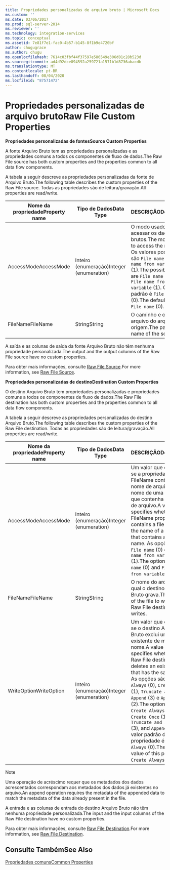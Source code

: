 ```yaml
---
title: Propriedades personalizadas de arquivo bruto | Microsoft Docs
ms.custom: ''
ms.date: 03/06/2017
ms.prod: sql-server-2014
ms.reviewer: ''
ms.technology: integration-services
ms.topic: conceptual
ms.assetid: 7e81f7e1-fac0-4b57-b145-8f1b9e4720bf
author: chugugrace
ms.author: chugu
ms.openlocfilehash: 7614c03fbf44f37597e586549e306d01c28b523d
ms.sourcegitcommit: ad4d92dce894592a259721a1571b1d8736abacdb
ms.translationtype: MT
ms.contentlocale: pt-BR
ms.lasthandoff: 08/04/2020
ms.locfileid: "87571472"
---
```

# <a name="raw-file-custom-properties"></a><span data-ttu-id="27e3c-102">Propriedades personalizadas de arquivo bruto</span><span class="sxs-lookup"><span data-stu-id="27e3c-102">Raw File Custom Properties</span></span>
  <span data-ttu-id="27e3c-103">**Propriedades personalizadas de fontes**</span><span class="sxs-lookup"><span data-stu-id="27e3c-103">**Source Custom Properties**</span></span>  
  
 <span data-ttu-id="27e3c-104">A fonte Arquivo Bruto tem as propriedades personalizadas e as propriedades comuns a todos os componentes de fluxo de dados.</span><span class="sxs-lookup"><span data-stu-id="27e3c-104">The Raw File source has both custom properties and the properties common to all data flow components.</span></span>  
  
 <span data-ttu-id="27e3c-105">A tabela a seguir descreve as propriedades personalizadas da fonte de Arquivo Bruto.</span><span class="sxs-lookup"><span data-stu-id="27e3c-105">The following table describes the custom properties of the Raw File source.</span></span> <span data-ttu-id="27e3c-106">Todas as propriedades são de leitura/gravação.</span><span class="sxs-lookup"><span data-stu-id="27e3c-106">All properties are read/write.</span></span>  
  
|<span data-ttu-id="27e3c-107">Nome da propriedade</span><span class="sxs-lookup"><span data-stu-id="27e3c-107">Property name</span></span>|<span data-ttu-id="27e3c-108">Tipo de Dados</span><span class="sxs-lookup"><span data-stu-id="27e3c-108">Data Type</span></span>|<span data-ttu-id="27e3c-109">DESCRIÇÃO</span><span class="sxs-lookup"><span data-stu-id="27e3c-109">Description</span></span>|  
|-------------------|---------------|-----------------|  
|<span data-ttu-id="27e3c-110">AccessMode</span><span class="sxs-lookup"><span data-stu-id="27e3c-110">AccessMode</span></span>|<span data-ttu-id="27e3c-111">Inteiro (enumeração)</span><span class="sxs-lookup"><span data-stu-id="27e3c-111">Integer (enumeration)</span></span>|<span data-ttu-id="27e3c-112">O modo usado para acessar os dados brutos.</span><span class="sxs-lookup"><span data-stu-id="27e3c-112">The mode used to access the raw data.</span></span> <span data-ttu-id="27e3c-113">Os valores possíveis são `File name` (0) e `File name from variable` (1).</span><span class="sxs-lookup"><span data-stu-id="27e3c-113">The possible values are `File name` (0) and `File name from variable` (1).</span></span> <span data-ttu-id="27e3c-114">O valor padrão é `File name` (0).</span><span class="sxs-lookup"><span data-stu-id="27e3c-114">The default value is `File name` (0).</span></span>|  
|<span data-ttu-id="27e3c-115">FileName</span><span class="sxs-lookup"><span data-stu-id="27e3c-115">FileName</span></span>|<span data-ttu-id="27e3c-116">String</span><span class="sxs-lookup"><span data-stu-id="27e3c-116">String</span></span>|<span data-ttu-id="27e3c-117">O caminho e o nome do arquivo do arquivo de origem.</span><span class="sxs-lookup"><span data-stu-id="27e3c-117">The path and file name of the source file.</span></span>|  
  
 <span data-ttu-id="27e3c-118">A saída e as colunas de saída da fonte Arquivo Bruto não têm nenhuma propriedade personalizada.</span><span class="sxs-lookup"><span data-stu-id="27e3c-118">The output and the output columns of the Raw File source have no custom properties.</span></span>  
  
 <span data-ttu-id="27e3c-119">Para obter mais informações, consulte [Raw File Source](raw-file-source.md).</span><span class="sxs-lookup"><span data-stu-id="27e3c-119">For more information, see [Raw File Source](raw-file-source.md).</span></span>  
  
 <span data-ttu-id="27e3c-120">**Propriedades personalizadas de destino**</span><span class="sxs-lookup"><span data-stu-id="27e3c-120">**Destination Custom Properties**</span></span>  
  
 <span data-ttu-id="27e3c-121">O destino Arquivo Bruto tem propriedades personalizadas e propriedades comuns a todos os componentes de fluxo de dados.</span><span class="sxs-lookup"><span data-stu-id="27e3c-121">The Raw File destination has both custom properties and the properties common to all data flow components.</span></span>  
  
 <span data-ttu-id="27e3c-122">A tabela a seguir descreve as propriedades personalizadas do destino Arquivo Bruto.</span><span class="sxs-lookup"><span data-stu-id="27e3c-122">The following table describes the custom properties of the Raw File destination.</span></span> <span data-ttu-id="27e3c-123">Todas as propriedades são de leitura/gravação.</span><span class="sxs-lookup"><span data-stu-id="27e3c-123">All properties are read/write.</span></span>  
  
|<span data-ttu-id="27e3c-124">Nome da propriedade</span><span class="sxs-lookup"><span data-stu-id="27e3c-124">Property name</span></span>|<span data-ttu-id="27e3c-125">Tipo de Dados</span><span class="sxs-lookup"><span data-stu-id="27e3c-125">Data Type</span></span>|<span data-ttu-id="27e3c-126">DESCRIÇÃO</span><span class="sxs-lookup"><span data-stu-id="27e3c-126">Description</span></span>|  
|-------------------|---------------|-----------------|  
|<span data-ttu-id="27e3c-127">AccessMode</span><span class="sxs-lookup"><span data-stu-id="27e3c-127">AccessMode</span></span>|<span data-ttu-id="27e3c-128">Inteiro (enumeração)</span><span class="sxs-lookup"><span data-stu-id="27e3c-128">Integer (enumeration)</span></span>|<span data-ttu-id="27e3c-129">Um valor que especifica se a propriedade FileName contém um nome de arquivo ou o nome de uma variável que contenha um nome de arquivo.</span><span class="sxs-lookup"><span data-stu-id="27e3c-129">A value that specifies whether the FileName property contains a file name, or the name of a variable that contains a file name.</span></span> <span data-ttu-id="27e3c-130">As opções são `File name` (0) e `File name from variable` (1).</span><span class="sxs-lookup"><span data-stu-id="27e3c-130">The options are `File name` (0) and `File name from variable` (1).</span></span>|  
|<span data-ttu-id="27e3c-131">FileName</span><span class="sxs-lookup"><span data-stu-id="27e3c-131">FileName</span></span>|<span data-ttu-id="27e3c-132">String</span><span class="sxs-lookup"><span data-stu-id="27e3c-132">String</span></span>|<span data-ttu-id="27e3c-133">O nome do arquivo no qual o destino Arquivo Bruto grava.</span><span class="sxs-lookup"><span data-stu-id="27e3c-133">The name of the file to which the Raw File destination writes.</span></span>|  
|<span data-ttu-id="27e3c-134">WriteOption</span><span class="sxs-lookup"><span data-stu-id="27e3c-134">WriteOption</span></span>|<span data-ttu-id="27e3c-135">Inteiro (enumeração)</span><span class="sxs-lookup"><span data-stu-id="27e3c-135">Integer (enumeration)</span></span>|<span data-ttu-id="27e3c-136">Um valor que especifica se o destino Arquivo Bruto exclui um arquivo existente de mesmo nome.</span><span class="sxs-lookup"><span data-stu-id="27e3c-136">A value that specifies whether the Raw File destination deletes an existing file that has the same name.</span></span> <span data-ttu-id="27e3c-137">As opções são `Create Always` (0), `Create Once` (1), `Truncate and Append` (3) e `Append` (2).</span><span class="sxs-lookup"><span data-stu-id="27e3c-137">The options are `Create Always` (0), `Create Once` (1), `Truncate and Append` (3), and `Append` (2).</span></span> <span data-ttu-id="27e3c-138">O valor padrão dessa propriedade é `Create Always` (0).</span><span class="sxs-lookup"><span data-stu-id="27e3c-138">The default value of this property is `Create Always` (0).</span></span>|  
  
> [!NOTE]  
>  <span data-ttu-id="27e3c-139">Uma operação de acréscimo requer que os metadados dos dados acrescentados correspondam aos metadados dos dados já existentes no arquivo.</span><span class="sxs-lookup"><span data-stu-id="27e3c-139">An append operation requires the metadata of the appended data to match the metadata of the data already present in the file.</span></span>  
  
 <span data-ttu-id="27e3c-140">A entrada e as colunas de entrada do destino Arquivo Bruto não têm nenhuma propriedade personalizada.</span><span class="sxs-lookup"><span data-stu-id="27e3c-140">The input and the input columns of the Raw File destination have no custom properties.</span></span>  
  
 <span data-ttu-id="27e3c-141">Para obter mais informações, consulte [Raw File Destination](raw-file-destination.md).</span><span class="sxs-lookup"><span data-stu-id="27e3c-141">For more information, see [Raw File Destination](raw-file-destination.md).</span></span>  
  
## <a name="see-also"></a><span data-ttu-id="27e3c-142">Consulte Também</span><span class="sxs-lookup"><span data-stu-id="27e3c-142">See Also</span></span>  
 [<span data-ttu-id="27e3c-143">Propriedades comuns</span><span class="sxs-lookup"><span data-stu-id="27e3c-143">Common Properties</span></span>](../common-properties.md)  
  
  
